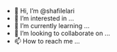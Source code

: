 - 👋 Hi, I’m @shafilelari
- 👀 I’m interested in ...
- 🌱 I’m currently learning ...
- 💞️ I’m looking to collaborate on ...
- 📫 How to reach me ...

<!---
shafilelari/shafilelari is a ✨ special ✨ repository because its `README.md` (this file) appears on your GitHub profile.
You can click the Preview link to take a look at your changes.
--->
